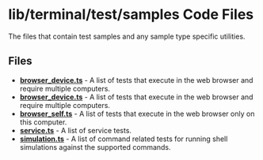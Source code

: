 # lib/terminal/test/samples Code Files
The files that contain test samples and any sample type specific utilities.

## Files
<!-- Do not edit below this line.  Contents dynamically populated. -->

* **[browser_device.ts](browser_device.ts)** - A list of tests that execute in the web browser and require multiple computers.
* **[browser_device.ts](browser_device.ts)** - A list of tests that execute in the web browser and require multiple computers.
* **[browser_self.ts](browser_self.ts)**     - A list of tests that execute in the web browser only on this computer.
* **[service.ts](service.ts)**               - A list of service tests.
* **[simulation.ts](simulation.ts)**         - A list of command related tests for running shell simulations against the supported commands.